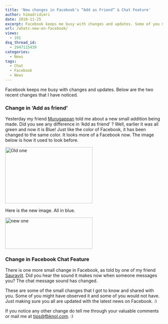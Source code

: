 ```yaml
---
title: 'New changes in Facebook’s “Add as Friend” & Chat Feature'
author: himadridimri
date: 2010-11-25
excerpt: Facebook keeps me busy with changes and updates. Some of you might have observed it and some of you would not have. Just making sure you all are updated with the latest news on Facebook. :)
url: /whats-new-on-facebook/
views:
  - 191
dsq_thread_id:
  - 2947115439
categories:
  - News
tags:
  - Chat
  - Facebook
  - News
---
```

Facebook keeps me busy with changes and updates. Below are the two recent changes that I have noticed.

### Change in &#8216;Add as friend&#8217;

Yesterday my friend <a href="http://www.chaaps.com/" onclick="_gaq.push(['_trackEvent', 'outbound-article', 'http://www.chaaps.com/', 'Murugappan']);" >Murugappan</a> told me about a new small addition being made. Did you see any difference in &#8216;Add as friend&#8217; ? Well, earlier it was all green and now it is Blue! Just like the color of Facebook, it has been changed to the same color. It looks more of a Facebook now. The image below is how it used to look before.

<a href="http://fbknol.com/whats-new-on-facebook/green-image/" onclick="_gaq.push(['_trackEvent', 'outbound-article', 'http://fbknol.com/whats-new-on-facebook/green-image/', '']);" rel="attachment wp-att-3923"><img class="alignnone size-full  wp-image-50536" src="http://cdn.devilsworkshop.org/files/2010/11/green-image.png" alt="Old one" width="279" height="179" /></a>

Here is the new image. All in blue.

<a href="http://fbknol.com/whats-new-on-facebook/blue-green/" onclick="_gaq.push(['_trackEvent', 'outbound-article', 'http://fbknol.com/whats-new-on-facebook/blue-green/', '']);" rel="attachment wp-att-3924"><img class="alignnone size-full wp-image-3924" src="http://cdn.devilsworkshop.org/files/2010/11/blue-green.png" alt="new one" width="279" height="100" /></a>

### Change in Facebook Chat Feature

There is one more small change in Facebook, as told by one of my friend<a href="http://www.musicnlifestyle.com/" onclick="_gaq.push(['_trackEvent', 'outbound-article', 'http://www.musicnlifestyle.com/', ' Sauravjit']);" > Sauravjit</a>. Did you hear the sound it makes now when someone messages you? The chat message sound has changed.

These are some of the small changes that I got to know and shared with you. Some of you might have observed it and some of you would not have. Just making sure you all are updated with the latest news on Facebook. <img src="http://devilsworkshop.org/wp-includes/images/smilies/simple-smile.png" alt=":)" class="wp-smiley" style="height: 1em; max-height: 1em;" />

If you notice any other change do tell me through your valuable comments or mail me at tips@fbknol.com. <img src="http://devilsworkshop.org/wp-includes/images/smilies/simple-smile.png" alt=":)" class="wp-smiley" style="height: 1em; max-height: 1em;" />
